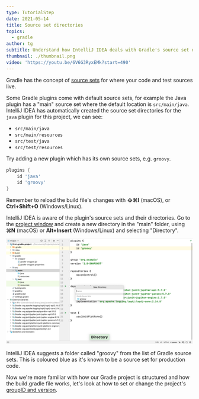 ```yaml
---
type: TutorialStep
date: 2021-05-14
title: Source set directories
topics:
  - gradle
author: tg
subtitle: Understand how IntelliJ IDEA deals with Gradle's source set directories
thumbnail: ./thumbnail.png
video: 'https://youtu.be/6V6G3RyxEMk?start=490'
---
```


Gradle has the concept of [source sets](https://docs.gradle.org/current/dsl/org.gradle.api.tasks.SourceSet.html
) for where your code and test sources live.

Some Gradle plugins come with default source sets, for example the Java plugin has a "main" source set where the default location is `src/main/java`. IntelliJ IDEA has automatically created the source set directories for the `java` plugin for this project, we can see:
- `src/main/java`
- `src/main/resources`
- `src/test/java`
- `src/test/resources`

Try adding a new plugin which has its own source sets, e.g. `groovy`.

```groovy
plugins {
    id 'java'
    id 'groovy'
}
```

Remember to reload the build file's changes with **⇧⌘I** (macOS), or **Ctrl+Shift+O** (Windows/Linux).

IntelliJ IDEA is aware of the plugin's source sets and their directories. Go to the [project window](https://www.jetbrains.com/help/idea/project-tool-window.html) and create a new directory in the "main" folder, using **⌘N** (macOS) or **Alt+Insert** (Windows/Linux) and selecting "Directory".

![New directory name suggestions](./new-directory.png)

IntelliJ IDEA suggests a folder called "groovy" from the list of Gradle source sets. This is coloured blue as it's known to be a source set for production code.

Now we're more familiar with how our Gradle project is structured and how the build.gradle file works, let's look at how to set or change the project's [groupID and version](https://maven.apache.org/guides/mini/guide-naming-conventions.html).
